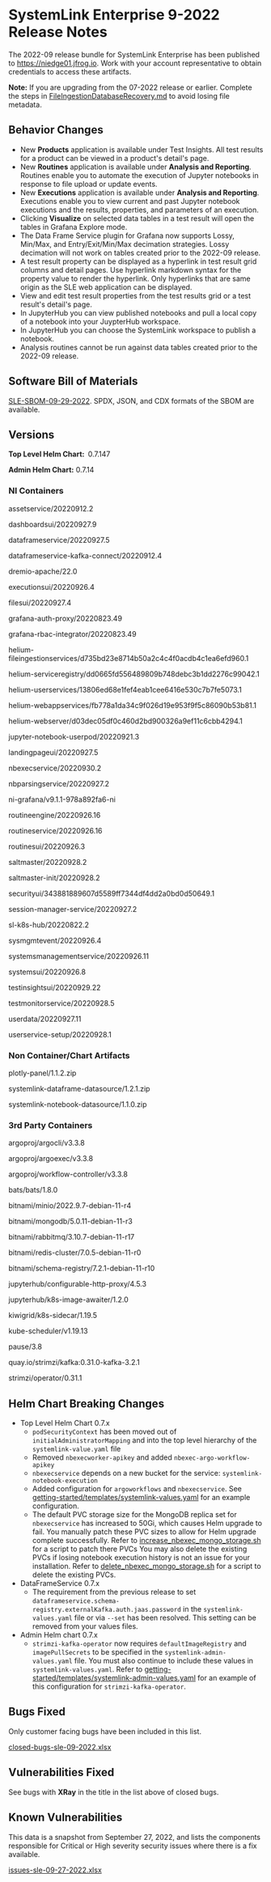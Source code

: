 # SystemLink Enterprise 9-2022 Release Notes

The 2022-09 release bundle for SystemLink Enterprise has been published to <https://niedge01.jfrog.io>. Work with your account representative to obtain credentials to access these artifacts.

**Note:**  If you are upgrading from the 07-2022 release or earlier. Complete the steps in [FileIngestionDatabaseRecovery.md](FileIngestionDatabaseRecovery.md) to avoid losing file metadata.

## Behavior Changes

- New **Products** application is available under Test Insights. All test results for a product can be viewed in a product's detail's page.
- New **Routines** application is available under **Analysis and Reporting**. Routines enable you to automate the execution of Jupyter notebooks in response to file upload or update events.
- New **Executions** application is available under **Analysis and Reporting**. Executions enable you to view current and past Jupyter notebook executions and the results, properties, and parameters of an execution.
- Clicking **Visualize** on selected data tables in a test result will open the tables in Grafana Explore mode.
- The Data Frame Service plugin for Grafana now supports Lossy, Min/Max, and Entry/Exit/Min/Max decimation strategies. Lossy decimation will not work on tables created prior to the 2022-09 release.
- A test result property can be displayed as a hyperlink in test result grid columns and detail pages. Use hyperlink markdown syntax for the property value to render the hyperlink. Only hyperlinks that are same origin as the SLE web application can be displayed.
- View and edit test result properties from the test results grid or a test result's detail's page.
- In JupyterHub you can view published notebooks and pull a local copy of a notebook into your JuypterHub workspace.
- In JupyterHub you can choose the SystemLink workspace to publish a notebook.
- Analysis routines cannot be run against data tables created prior to the 2022-09 release.

## Software Bill of Materials

[SLE-SBOM-09-29-2022](SLE-SBOM-09-29-2022). SPDX, JSON, and CDX formats of the SBOM are available.

## Versions

**Top Level Helm Chart:** 0.7.147

**Admin Helm Chart:** 0.7.14

### NI Containers

assetservice/20220912.2

dashboardsui/20220927.9

dataframeservice/20220927.5

dataframeservice-kafka-connect/20220912.4

dremio-apache/22.0

executionsui/20220926.4

filesui/20220927.4

grafana-auth-proxy/20220823.49

grafana-rbac-integrator/20220823.49

helium-fileingestionservices/d735bd23e8714b50a2c4c4f0acdb4c1ea6efd960.1

helium-serviceregistry/dd0665fd556489809b748debc3b1dd2276c99042.1

helium-userservices/13806ed68e1fef4eab1cee6416e530c7b7fe5073.1

helium-webappservices/fb778a1da34c9f026d19e953f9f5c86090b53b81.1

helium-webserver/d03dec05df0c460d2bd900326a9ef11c6cbb4294.1

jupyter-notebook-userpod/20220921.3

landingpageui/20220927.5

nbexecservice/20220930.2

nbparsingservice/20220927.2

ni-grafana/v9.1.1-978a892fa6-ni

routineengine/20220926.16

routineservice/20220926.16

routinesui/20220926.3

saltmaster/20220928.2

saltmaster-init/20220928.2

securityui/343881889607d5589ff7344df4dd2a0bd0d50649.1

session-manager-service/20220927.2

sl-k8s-hub/20220822.2

sysmgmtevent/20220926.4

systemsmanagementservice/20220926.11

systemsui/20220926.8

testinsightsui/20220929.22

testmonitorservice/20220928.5

userdata/20220927.11

userservice-setup/20220928.1

### Non Container/Chart Artifacts

plotly-panel/1.1.2.zip

systemlink-dataframe-datasource/1.2.1.zip

systemlink-notebook-datasource/1.1.0.zip

### 3rd Party Containers

argoproj/argocli/v3.3.8

argoproj/argoexec/v3.3.8

argoproj/workflow-controller/v3.3.8

bats/bats/1.8.0

bitnami/minio/2022.9.7-debian-11-r4

bitnami/mongodb/5.0.11-debian-11-r3

bitnami/rabbitmq/3.10.7-debian-11-r17

bitnami/redis-cluster/7.0.5-debian-11-r0

bitnami/schema-registry/7.2.1-debian-11-r10

jupyterhub/configurable-http-proxy/4.5.3

jupyterhub/k8s-image-awaiter/1.2.0

kiwigrid/k8s-sidecar/1.19.5

kube-scheduler/v1.19.13

pause/3.8

quay.io/strimzi/kafka:0.31.0-kafka-3.2.1

strimzi/operator/0.31.1

## Helm Chart Breaking Changes

- Top Level Helm Chart 0.7.x
    - `podSecurityContext` has been moved out of `initialAdministratorMapping` and into the top level hierarchy of the `systemlink-value.yaml` file
    - Removed `nbexecworker-apikey` and added `nbexec-argo-workflow-apikey`
    - `nbexecservice` depends on a new bucket for the service: `systemlink-notebook-execution`
    - Added configuration for `argoworkflows` and `nbexecservice`. See [getting-started/templates/systemlink-values.yaml](/getting-started/templates/systemlink-values.yaml) for an example configuration.
    - The default PVC storage size for the MongoDB replica set for `nbexecservice` has increased to 50Gi, which causes Helm upgrade to fail. You manually patch these PVC sizes to allow for Helm upgrade complete successfully. Refer to [increase_nbexec_mongo_storage.sh](increase_nbexec_mongo_storage.sh) for a script to patch there PVCs You may also delete the existing PVCs if losing notebook execution history is not an issue for your installation. Refer to [delete_nbexec_mongo_storage.sh](delete_nbexec_mongo_storage.sh) for a script to delete the existing PVCs.
- DataFrameService 0.7.x
    - The requirement from the previous release to set `dataframeservice.schema-registry.externalKafka.auth.jaas.password` in the `systemlink-values.yaml` file or via `--set` has been resolved. This setting can be removed from  your values files.
- Admin Helm chart 0.7.x
    - `strimzi-kafka-operator` now requires `defaultImageRegistry` and `imagePullSecrets` to be specified in the `systemlink-admin-values.yaml` file. You must also continue to include these values in `systemlink-values.yaml`. Refer to [getting-started/templates/systemlink-admin-values.yaml](/getting-started/templates/systemlink-admin-values.yaml) for an example of this configuration for `strimzi-kafka-operator`.

## Bugs Fixed

Only customer facing bugs have been included in this list.

[closed-bugs-sle-09-2022.xlsx](closed-bugs-sle-09-2022.xlsx)

## Vulnerabilities Fixed

See bugs with **XRay** in the title in the list above of closed bugs.

## Known Vulnerabilities

This data is a snapshot from September 27, 2022, and lists the components responsible for Critical or High severity security issues where there is a fix available.

[issues-sle-09-27-2022.xlsx](issues-sle-09-27-2022.xlsx)
